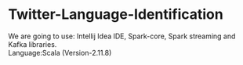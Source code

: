# Twitter-Language-Identification

We are going to use: Intellij Idea IDE, Spark-core, Spark streaming and Kafka libraries.<br>
Language:Scala (Version-2.11.8)
